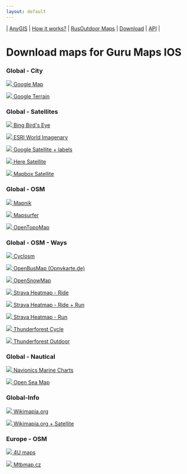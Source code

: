```yaml
---
layout: default
---
```



| [AnyGIS][01] | [How it works?][02] | [RusOutdoor Maps][03] | [Download][04] | [API][05] |


[01]: https://anygis.ru/index_en
[02]: https://anygis.ru/Web/Html/Description_en
[03]: https://anygis.ru/Web/Html/RusOutdoor_en
[04]: https://anygis.ru/Web/Html/DownloadPage_en
[05]: https://anygis.ru/Web/Html/Api_en
# Download maps for Guru Maps IOS


### Global - City
<a href="https://anygis.ru/api/v1/preview/Google_Map_EN_SD" target="_blank" title="Preview map" > <img src="https://anygis.ru/Web/Img/eye.png" /> </a>  [Google Map](guru://open?path=https://raw.githubusercontent.com/nnngrach/AnyGIS_maps/master/Galileo_online_maps/Maps_full_en/Global-City-Google_map.ms "Download this map")

<a href="https://anygis.ru/api/v1/preview/Google_Ter_EN_SD" target="_blank" title="Preview map" > <img src="https://anygis.ru/Web/Img/eye.png" /> </a>  [Google Terrain](guru://open?path=https://raw.githubusercontent.com/nnngrach/AnyGIS_maps/master/Galileo_online_maps/Maps_full_en/Global-City-Google_terrain.ms "Download this map")



### Global - Satellites
<a href="https://anygis.ru/api/v1/preview/Bing_sat_for_guru" target="_blank" title="Preview map" > <img src="https://anygis.ru/Web/Img/eye.png" /> </a>  [Bing Bird's Eye](guru://open?path=https://raw.githubusercontent.com/nnngrach/AnyGIS_maps/master/Galileo_online_maps/Maps_full_en/Global-Satellites-Bing_birds_eye.ms "Download this map")

<a href="https://anygis.ru/api/v1/preview/Ersi_Satellite" target="_blank" title="Preview map" > <img src="https://anygis.ru/Web/Img/eye.png" /> </a>  [ESRI World Imagenary](guru://open?path=https://raw.githubusercontent.com/nnngrach/AnyGIS_maps/master/Galileo_online_maps/Maps_full_en/Global-Satellites-ESRI_Imagenary.ms "Download this map")

<a href="https://anygis.ru/api/v1/preview/Google_Sat_EN_SD" target="_blank" title="Preview map" > <img src="https://anygis.ru/Web/Img/eye.png" /> </a>  [Google Satellite + labels](guru://open?path=https://raw.githubusercontent.com/nnngrach/AnyGIS_maps/master/Galileo_online_maps/Maps_full_en/Global-Satellites-Google_with_labels.ms "Download this map")

<a href="https://anygis.ru/api/v1/preview/Here_sat" target="_blank" title="Preview map" > <img src="https://anygis.ru/Web/Img/eye.png" /> </a>  [Here Satellite](guru://open?path=https://raw.githubusercontent.com/nnngrach/AnyGIS_maps/master/Galileo_online_maps/Maps_full_en/Global-Satellites-Here.ms "Download this map")

<a href="https://anygis.ru/api/v1/preview/Mapbox_Sat" target="_blank" title="Preview map" > <img src="https://anygis.ru/Web/Img/eye.png" /> </a>  [Mapbox Satellite](guru://open?path=https://raw.githubusercontent.com/nnngrach/AnyGIS_maps/master/Galileo_online_maps/Maps_full_en/Global-Satellites-Mapbox.ms "Download this map")



### Global - OSM
<a href="https://anygis.ru/api/v1/preview/Osm_Mapnik" target="_blank" title="Preview map" > <img src="https://anygis.ru/Web/Img/eye.png" /> </a>  [Mapnik](guru://open?path=https://raw.githubusercontent.com/nnngrach/AnyGIS_maps/master/Galileo_online_maps/Maps_full_en/Global-OSM-Mapnik.ms "Download this map")

<a href="https://anygis.ru/api/v1/preview/Osm_Mapsurfer_roads" target="_blank" title="Preview map" > <img src="https://anygis.ru/Web/Img/eye.png" /> </a>  [Mapsurfer](guru://open?path=https://raw.githubusercontent.com/nnngrach/AnyGIS_maps/master/Galileo_online_maps/Maps_full_en/Global-OSM-Mapsurfer.ms "Download this map")

<a href="https://anygis.ru/api/v1/preview/Osm_Topo_Map" target="_blank" title="Preview map" > <img src="https://anygis.ru/Web/Img/eye.png" /> </a>  [OpenTopoMap](guru://open?path=https://raw.githubusercontent.com/nnngrach/AnyGIS_maps/master/Galileo_online_maps/Maps_full_en/Global-OSM-OpenTopoMap.ms "Download this map")



### Global - OSM - Ways
<a href="https://anygis.ru/api/v1/preview/Osm_Cyclosm" target="_blank" title="Preview map" > <img src="https://anygis.ru/Web/Img/eye.png" /> </a>  [Cyclosm](guru://open?path=https://raw.githubusercontent.com/nnngrach/AnyGIS_maps/master/Galileo_online_maps/Maps_full_en/Global-OSM-Ways-Cyclosm.ms "Download this map")

<a href="https://anygis.ru/api/v1/preview/Osm_Opnvkarte" target="_blank" title="Preview map" > <img src="https://anygis.ru/Web/Img/eye.png" /> </a>  [OpenBusMap (Opnvkarte.de)](guru://open?path=https://raw.githubusercontent.com/nnngrach/AnyGIS_maps/master/Galileo_online_maps/Maps_full_en/Global-OSM-Ways-Opnvkarte.ms "Download this map")

<a href="https://anygis.ru/api/v1/preview/Osm_OpenSnowMap_layer" target="_blank" title="Preview map" > <img src="https://anygis.ru/Web/Img/eye.png" /> </a>  [OpenSnowMap](guru://open?path=https://raw.githubusercontent.com/nnngrach/AnyGIS_maps/master/Galileo_online_maps/Maps_full_en/Global-OSM-Ways-OpenSnowMap.ms "Download this map")

<a href="https://anygis.ru/api/v1/preview/Tracks_Strava_Ride_HD" target="_blank" title="Preview map" > <img src="https://anygis.ru/Web/Img/eye.png" /> </a>  [Strava Heatmap - Ride](guru://open?path=https://raw.githubusercontent.com/nnngrach/AnyGIS_maps/master/Galileo_online_maps/Maps_full_en/Global-OSM-Ways-Strava_Ride.ms "Download this map")

<a href="https://anygis.ru/api/v1/preview/Tracks_Strava_RunAndRide" target="_blank" title="Preview map" > <img src="https://anygis.ru/Web/Img/eye.png" /> </a>  [Strava Heatmap - Ride + Run](guru://open?path=https://raw.githubusercontent.com/nnngrach/AnyGIS_maps/master/Galileo_online_maps/Maps_full_en/Global-OSM-Ways-Strava_RideAndRun.ms "Download this map")

<a href="https://anygis.ru/api/v1/preview/Tracks_Strava_Run_HD" target="_blank" title="Preview map" > <img src="https://anygis.ru/Web/Img/eye.png" /> </a>  [Strava Heatmap - Run](guru://open?path=https://raw.githubusercontent.com/nnngrach/AnyGIS_maps/master/Galileo_online_maps/Maps_full_en/Global-OSM-Ways-Strava_Run.ms "Download this map")

<a href="https://anygis.ru/api/v1/preview/Osm_Cycle_Map" target="_blank" title="Preview map" > <img src="https://anygis.ru/Web/Img/eye.png" /> </a>  [Thunderforest Cycle](guru://open?path=https://raw.githubusercontent.com/nnngrach/AnyGIS_maps/master/Galileo_online_maps/Maps_full_en/Global-OSM-Ways-Thunderforest_Cycle.ms "Download this map")

<a href="https://anygis.ru/api/v1/preview/Osm_Outdoors" target="_blank" title="Preview map" > <img src="https://anygis.ru/Web/Img/eye.png" /> </a>  [Thunderforest Outdoor](guru://open?path=https://raw.githubusercontent.com/nnngrach/AnyGIS_maps/master/Galileo_online_maps/Maps_full_en/Global-OSM-Ways-Thunderforest_Outdoor.ms "Download this map")



### Global - Nautical
<a href="https://anygis.ru/api/v1/preview/Navionics_Marine_Charts" target="_blank" title="Preview map" > <img src="https://anygis.ru/Web/Img/eye.png" /> </a>  [Navionics Marine Charts](guru://open?path=https://raw.githubusercontent.com/nnngrach/AnyGIS_maps/master/Galileo_online_maps/Maps_full_en/Global-Water-Navionics_Marine_Charts.ms "Download this map")

<a href="https://anygis.ru/api/v1/preview/Osm_OpenSeaMap_Layer_Seamark" target="_blank" title="Preview map" > <img src="https://anygis.ru/Web/Img/eye.png" /> </a>  [Open Sea Map](guru://open?path=https://raw.githubusercontent.com/nnngrach/AnyGIS_maps/master/Galileo_online_maps/Maps_full_en/Global-Water-OpenSeaMap.ms "Download this map")



### Global-Info
<a href="https://anygis.ru/api/v1/preview/Wikimapia" target="_blank" title="Preview map" > <img src="https://anygis.ru/Web/Img/eye.png" /> </a>  [Wikimapia.org](guru://open?path=https://raw.githubusercontent.com/nnngrach/AnyGIS_maps/master/Galileo_online_maps/Maps_full_en/Global-Info-Wikimapia.ms "Download this map")

<a href="https://anygis.ru/api/v1/preview/Wikimapia_layer" target="_blank" title="Preview map" > <img src="https://anygis.ru/Web/Img/eye.png" /> </a>  [Wikimapia.org + Satellite](guru://open?path=https://raw.githubusercontent.com/nnngrach/AnyGIS_maps/master/Galileo_online_maps/Maps_full_en/Global-Info-Wikimapia_satellite.ms "Download this map")



### Europe - OSM
<a href="https://anygis.ru/api/v1/preview/Osm_4umaps" target="_blank" title="Preview map" > <img src="https://anygis.ru/Web/Img/eye.png" /> </a>  [4U maps](guru://open?path=https://raw.githubusercontent.com/nnngrach/AnyGIS_maps/master/Galileo_online_maps/Maps_full_en/Europe-OSM-4umaps.ms "Download this map")

<a href="https://anygis.ru/api/v1/preview/Osm_MTB_Map_Europe" target="_blank" title="Preview map" > <img src="https://anygis.ru/Web/Img/eye.png" /> </a>  [Mtbmap.cz](guru://open?path=https://raw.githubusercontent.com/nnngrach/AnyGIS_maps/master/Galileo_online_maps/Maps_full_en/Europe-OSM-MTB_Map_Europe.ms "Download this map")

